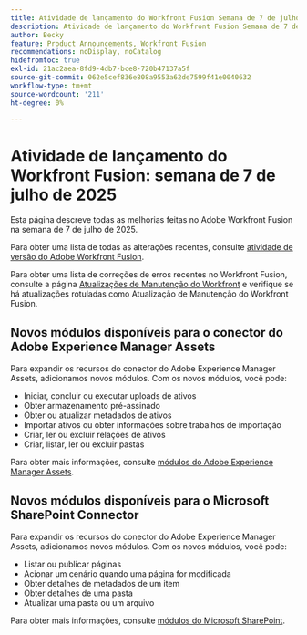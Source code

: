 ```yaml
---
title: Atividade de lançamento do Workfront Fusion Semana de 7 de julho de 2025
description: Atividade de lançamento do Workfront Fusion Semana de 7 de julho de 2025
author: Becky
feature: Product Announcements, Workfront Fusion
recommendations: noDisplay, noCatalog
hidefromtoc: true
exl-id: 21ac2aea-8fd9-4db7-bce8-720b47137a5f
source-git-commit: 062e5cef836e808a9553a62de7599f41e0040632
workflow-type: tm+mt
source-wordcount: '211'
ht-degree: 0%

---
```


# Atividade de lançamento do Workfront Fusion: semana de 7 de julho de 2025

Esta página descreve todas as melhorias feitas no Adobe Workfront Fusion na semana de 7 de julho de 2025.

Para obter uma lista de todas as alterações recentes, consulte [atividade de versão do Adobe Workfront Fusion](/help/workfront-fusion/fusion-product-releases/fusion-release-activity.md).

Para obter uma lista de correções de erros recentes no Workfront Fusion, consulte a página [Atualizações de Manutenção do Workfront](https://experienceleague.adobe.com/en/docs/workfront-known-issues/releases/current-updates) e verifique se há atualizações rotuladas como Atualização de Manutenção do Workfront Fusion.

## Novos módulos disponíveis para o conector do Adobe Experience Manager Assets

Para expandir os recursos do conector do Adobe Experience Manager Assets, adicionamos novos módulos. Com os novos módulos, você pode:

* Iniciar, concluir ou executar uploads de ativos
* Obter armazenamento pré-assinado
* Obter ou atualizar metadados de ativos
* Importar ativos ou obter informações sobre trabalhos de importação
* Criar, ler ou excluir relações de ativos
* Criar, listar, ler ou excluir pastas

Para obter mais informações, consulte [módulos do Adobe Experience Manager Assets](/help/workfront-fusion/references/apps-and-modules/adobe-connectors/aem-assets-modules.md).

## Novos módulos disponíveis para o Microsoft SharePoint Connector


Para expandir os recursos do conector do Adobe Experience Manager Assets, adicionamos novos módulos. Com os novos módulos, você pode:



* Listar ou publicar páginas
* Acionar um cenário quando uma página for modificada
* Obter detalhes de metadados de um item
* Obter detalhes de uma pasta
* Atualizar uma pasta ou um arquivo

Para obter mais informações, consulte [módulos do Microsoft SharePoint](/help/workfront-fusion/references/apps-and-modules/third-party-connectors/sharepoint-modules.md).
